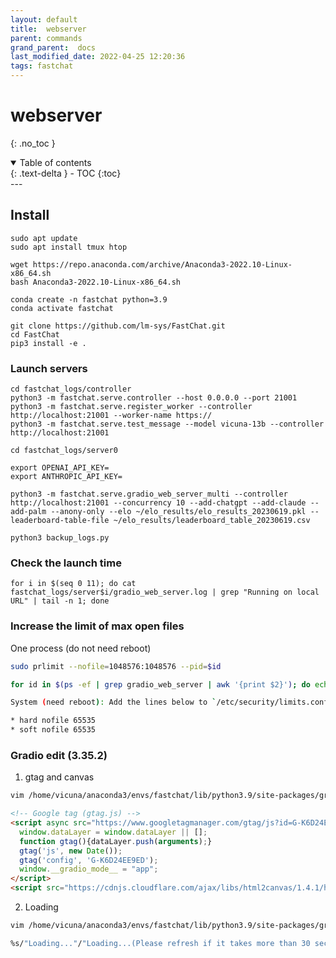 ```yaml
---
layout: default
title:  webserver
parent: commands
grand_parent:  docs
last_modified_date: 2022-04-25 12:20:36
tags: fastchat
---
```

# webserver

{: .no_toc }

<details open markdown="block">
  <summary>
    Table of contents
  </summary>
  {: .text-delta }
- TOC
{:toc}
</details>
---

## Install

```
sudo apt update
sudo apt install tmux htop

wget https://repo.anaconda.com/archive/Anaconda3-2022.10-Linux-x86_64.sh
bash Anaconda3-2022.10-Linux-x86_64.sh

conda create -n fastchat python=3.9
conda activate fastchat

git clone https://github.com/lm-sys/FastChat.git
cd FastChat
pip3 install -e .
```

### Launch servers

```
cd fastchat_logs/controller
python3 -m fastchat.serve.controller --host 0.0.0.0 --port 21001
python3 -m fastchat.serve.register_worker --controller http://localhost:21001 --worker-name https://
python3 -m fastchat.serve.test_message --model vicuna-13b --controller http://localhost:21001

cd fastchat_logs/server0

export OPENAI_API_KEY=
export ANTHROPIC_API_KEY=

python3 -m fastchat.serve.gradio_web_server_multi --controller http://localhost:21001 --concurrency 10 --add-chatgpt --add-claude --add-palm --anony-only --elo ~/elo_results/elo_results_20230619.pkl --leaderboard-table-file ~/elo_results/leaderboard_table_20230619.csv

python3 backup_logs.py
```

### Check the launch time

```
for i in $(seq 0 11); do cat fastchat_logs/server$i/gradio_web_server.log | grep "Running on local URL" | tail -n 1; done
```

### Increase the limit of max open files

One process (do not need reboot)

```bash
sudo prlimit --nofile=1048576:1048576 --pid=$id

for id in $(ps -ef | grep gradio_web_server | awk '{print $2}'); do echo $id; prlimit --nofile=1048576:1048576 --pid=$id; done
```

```bash
System (need reboot): Add the lines below to `/etc/security/limits.conf`

* hard nofile 65535
* soft nofile 65535
```

### Gradio edit  (3.35.2)

1. gtag and canvas

```bash
vim /home/vicuna/anaconda3/envs/fastchat/lib/python3.9/site-packages/gradio/templates/frontend/index.html
```

```html
<!-- Google tag (gtag.js) -->
<script async src="https://www.googletagmanager.com/gtag/js?id=G-K6D24EE9ED"></script><script>
  window.dataLayer = window.dataLayer || [];
  function gtag(){dataLayer.push(arguments);}
  gtag('js', new Date());
  gtag('config', 'G-K6D24EE9ED');
  window.__gradio_mode__ = "app";
</script>
<script src="https://cdnjs.cloudflare.com/ajax/libs/html2canvas/1.4.1/html2canvas.min.js"></script>
```

2. Loading

```bash
vim /home/vicuna/anaconda3/envs/fastchat/lib/python3.9/site-packages/gradio/templates/frontend/assets/index-188ef5e8.js
```

```bash
%s/"Loading..."/"Loading...(Please refresh if it takes more than 30 seconds)"/g
```
